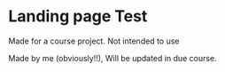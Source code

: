 # Landing page Test


Made for a course project. Not intended to use

Made by me (obviously!!), Will be updated in due course.